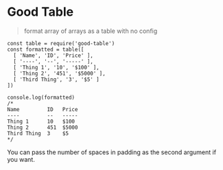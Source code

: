 # Good Table
> format array of arrays as a table with no config

```
const table = require('good-table')
const formatted = table([
  [ 'Name', 'ID', 'Price' ],
  [ '----', '--', '-----' ],
  [ 'Thing 1', '10', '$100' ],
  [ 'Thing 2', '451', '$5000' ],
  [ 'Third Thing', '3', '$5' ]
])

console.log(formatted)
/*
Name         ID   Price
----         --   -----
Thing 1      10   $100 
Thing 2      451  $5000
Third Thing  3    $5   
*/
```

You can pass the number of spaces in padding as the
second argument if you want.
